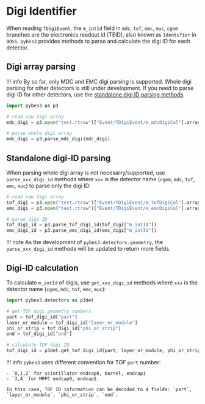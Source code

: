 # Digi Identifier

When reading `TDigiEvent`, the `m_intId` field in `mdc`, `tof`, `emc`, `muc`, `cgem` branches are the electronics readout id (TEID), also known as `Identifier` in `BOSS`. `pybes3` provides methods to parse and calculate the digi ID for each detector.

## Digi array parsing

!!! info
    By so far, only MDC and EMC digi parsing is supported. Whole digi parsing for other detectors is still under development. If you need to parse digi ID for other detectors, use the [standalone digi ID parsing methods](#standalone-digi-id-parsing).


```python
import pybes3 as p3

# read raw digi array
mdc_digi = p3.open("test.rtraw")["Event/TDigiEvent/m_mdcDigiCol"].array()

# parse whole digi array
mdc_digi = p3.parse_mdc_digi(mdc_digi)
```

## Standalone digi-ID parsing

When parsing whole digi array is not necesarry/supported, use `parse_xxx_digi_id` methods where `xxx` is the detector name (`cgem`, `mdc`, `tof`, `emc`, `muc`) to parse only the digi ID:

```python
# read raw digi array
tof_digi = p3.open("test.rtraw")["Event/TDigiEvent/m_tofDigiCol"].array()
emc_digi = p3.open("test.rtraw")["Event/TDigiEvent/m_emcDigiCol"].array()

# parse digi ID
tof_digi_id = p3.parse_tof_digi_id(tof_digi["m_intId"])
emc_digi_id = p3.parse_emc_digi_id(emc_digi["m_intId"])
```

!!! note
    As the development of `pybes3.detectors.geometry`, the `parse_xxx_digi_id` methods will be updated to return more fields.


## Digi-ID calculation

To calculate `m_intId` of digis, use `get_xxx_digi_id` methods where `xxx` is the detector name (`cgem`, `mdc`, `tof`, `emc`, `muc`):

```python
import pybes3.detectors as p3det

# get TOF digi geometry numbers
part = tof_digi_id["part"]
layer_or_module = tof_digi_id["layer_or_module"]
phi_or_strip = tof_digi_id["phi_or_strip"]
end = tof_digi_id["end"]

# calculate TOF digi ID
tof_digi_id = p3det.get_tof_digi_id(part, layer_or_module, phi_or_strip, end)
```

!!! info
    `pybes3` uses different convention for TOF `part` number:

    - `0,1,2` for scintillator endcap0, barrel, endcap1
    - `3,4` for MRPC endcap0, endcap1.
    
    In this case, TOF ID information can be decoded to 4 fields: `part`, `layer_or_module`, `phi_or_strip`, `end`.

